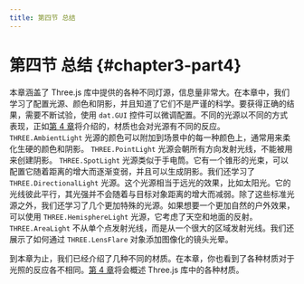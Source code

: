 ```yaml
---
title: 第四节 总结
---
```

# 第四节 总结 {#chapter3-part4}

本章涵盖了 Three.js 库中提供的各种不同灯源，信息量非常大。在本章中，我们学习了配置光源、颜色和阴影，并且知道了它们不是严谨的科学。要获得正确的结果，需要不断试验，使用 `dat.GUI` 控件可以微调配置。不同的光源以不同的方式表现，正如[第 4 章](/docs/chapter4/)将介绍的，材质也会对光源有不同的反应。 `THREE.AmbientLight` 光源的颜色可以附加到场景中的每一种颜色上，通常用来柔化生硬的颜色和阴影。 `THREE.PointLight` 光源会朝所有方向发射光线，不能被用来创建阴影。 `THREE.SpotLight` 光源类似于手电筒。它有一个锥形的光束，可以配置它随着距离的增大而逐渐变弱，并且可以生成阴影。我们还学习了 `THREE.DirectionalLight` 光源。这个光源相当于远光的效果，比如太阳光。它的光线彼此平行，其光强并不会随着与目标对象距离的增大而减弱。除了这些标准光源之外，我们还学习了几个更加特殊的光源。如果想要一个更加自然的户外效果，可以使用 `THREE.HemisphereLight` 光源，它考虑了天空和地面的反射。 `THREE.AreaLight` 不从单个点发射光线，而是从一个很大的区域发射光线。我们还展示了如何通过 `THREE.LensFlare` 对象添加图像化的镜头光晕。

到本章为止，我们已经介绍了几种不同的材质。在本章，你也看到了各种材质对于光照的反应各不相同。[第 4 章](/docs/chapter4/)将会概述 Three.js 库中的各种材质。
